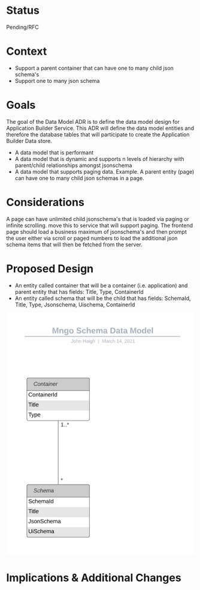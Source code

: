 
# Status
Pending/RFC

# Context

* Support a parent container that can have one to many child json schema's
* Support one to many json schema

# Goals
The goal of the Data Model ADR is to define the data model design for Application Builder Service. This ADR will define the data model entities and therefore the database tables that will participate to create the Application Builder Data store.

* A data model that is performant
* A data model that is dynamic and supports n levels of hierarchy with parent/child relationships amongst jsonschema
* A data model that supports paging data. Example. A parent entity (page) can have one to many child json schemas in a page.

# Considerations

A page can have unlimited child jsonschema's that is loaded via paging or infinite scrolling. move this to service that will support paging. 
The frontend page should load a business maximum of jsonschema's and then prompt the user either via scroll or paged numbers to load the additional json schema items that will then be fetched from the server.

# Proposed Design

* An entity called container that will be a container (i.e. application) and parent entity that has fields: Title, Type, ContainerId
* An entity called schema that will be the child that has fields: SchemaId, Title, Type, Jsonschema, Uischema, ContainerId

<img src="Data_Model__schema.png" />

# Implications & Additional Changes
